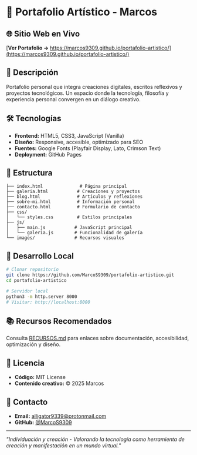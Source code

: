# 🎨 Portafolio Artístico - Marcos

## 🌐 Sitio Web en Vivo
[**Ver Portafolio →** https://marcos9309.github.io/portafolio-artistico/](https://marcos9309.github.io/portafolio-artistico/)

## 📖 Descripción
Portafolio personal que integra creaciones digitales, escritos reflexivos y proyectos tecnológicos. Un espacio donde la tecnología, filosofía y experiencia personal convergen en un diálogo creativo.

## 🛠️ Tecnologías
- **Frontend:** HTML5, CSS3, JavaScript (Vanilla)
- **Diseño:** Responsive, accesible, optimizado para SEO
- **Fuentes:** Google Fonts (Playfair Display, Lato, Crimson Text)
- **Deployment:** GitHub Pages

## 📂 Estructura
```
├── index.html              # Página principal
├── galeria.html           # Creaciones y proyectos
├── blog.html              # Artículos y reflexiones
├── sobre-mi.html          # Información personal
├── contacto.html          # Formulario de contacto
├── css/
│   └── styles.css         # Estilos principales
├── js/
│   ├── main.js           # JavaScript principal
│   └── galeria.js        # Funcionalidad de galería
└── images/               # Recursos visuales
```

## 🚀 Desarrollo Local
```bash
# Clonar repositorio
git clone https://github.com/MarcoS9309/portafolio-artistico.git
cd portafolio-artistico

# Servidor local
python3 -m http.server 8000
# Visitar: http://localhost:8000
```

## 📚 Recursos Recomendados
Consulta [RECURSOS.md](RECURSOS.md) para enlaces sobre documentación, accesibilidad, optimización y diseño.

## 📜 Licencia
- **Código:** MIT License
- **Contenido creativo:** © 2025 Marcos

## 📧 Contacto
- **Email:** alligator9339@protonmail.com
- **GitHub:** [@MarcoS9309](https://github.com/MarcoS9309)

---
*"Individuación y creación - Valorando la tecnología como herramienta de creación y manifestación en un mundo virtual."*
